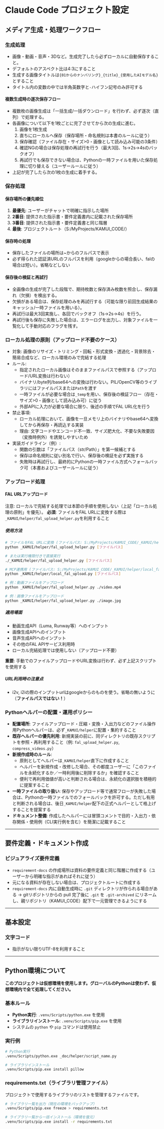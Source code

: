 # Claude Code プロジェクト設定

## メディア生成・処理ワークフロー

### 生成処理
- 画像・動画・音声・3Dなど。生成完了したら必ずローカルに自動保存すること。
- デフォルトのアスペクト比は4:3にすること
- 生成する画像タイトルは`{01からのナンバリング}_{title}_{使用したAIモデル名}`とすること
- タイトル内の変数の中では半角英数字と`-`ハイフン記号のみ許可する

#### 複数生成時の逐次保存フロー
- 複数枚の画像生成は「一括生成/一括ダウンロード」を行わず、必ず逐次（直列）で処理する。
- 各画像について以下を1枚ごとに完了させてから次の生成に進む。
  1. 画像を1枚生成
  2. 直ちにローカルへ保存（保存場所・命名規則は本書のルールに従う）
  3. 保存確認（ファイル存在・サイズ>0・画像として読み込み可能の3条件）
  4. 確認NGの場合は保存処理の再試行を行う（最大3回、1s→2s→4sのバックオフ）
  5. 再試行でも保存できない場合は、Pythonの一時ファイルを用いた保存処理に切り替える（ユーザールールに従う）
- 上記が完了したら次の1枚の生成に着手する。

### 保存処理
#### 保存場所の優先順位
1. **最優先**: ユーザーがチャットで明確に指示した場所
2. **2番目**: 提供された指示書・要件定義書内に記載された保存場所
3. **3番目**: 提供された指示書・要件定義書と同じ階層
4. **最後**: プロジェクトルート（S:/MyProjects/KAMUI_CODE/）

#### 保存時の処理
- 保存したファイルの場所は~からのフルパスで表示
- 必ず得られた認証済URLのフルパスを利用（googleからの場合長い、falの場合は短い）。省略などしない

#### 保存後の検証と再試行
- 全画像の生成が完了した段階で、期待枚数と保存済み枚数を照合し、保存漏れ（欠損）を検出する。
- 欠損がある場合は、保存処理のみを再試行する（可能な限り前回生成結果のキャッシュ/一時ファイルを用いる）。
- 再試行は最大3回実施し、各回でバックオフ（1s→2s→4s）を行う。
- 再試行後も保存に失敗した場合は、エラーログを出力し、対象ファイルを一覧化して手動対応のフラグを残す。

### ローカル処理の原則（アップロード不要のケース）
- 対象: 画像のリサイズ・トリミング・回転・形式変換・透過化・背景除去・簡易合成など、ローカル環境のみで完結する処理
- ルール:
  - 指定されたローカル画像はそのままファイルパスで参照する（アップロード/URL変換は行わない）
  - バイナリ/byte列/base64への変換は行わない。PIL/OpenCV等のライブラリにはファイルパスまたは`Path`を渡す
  - 一時ファイルが必要な場合は`_temp`を用い、保存後の検証フロー（存在・サイズ>0・画像として読み込み可）に従う
  - 外部APIに入力が必要な場合に限り、後述の手順でFAL URL化を行う
- 禁止事項:
  - ローカル処理において、画像を一旦メモリ上のバイナリやbase64へ変換してから再保存・再読込する実装
  - 理由: 文字コードやエンコード不一致、サイズ肥大化、不要な失敗要因（変換時例外）を誘発しやすいため
- 実装ガイドライン（例）:
  - 関数の引数は「ファイルパス（str/Path）」を第一候補とする
  - 保存は命名規則に従い別名で行い、保存後の検証を必ず実施する
  - 失敗時は再試行し、最終的にPythonの一時ファイル方式へフォールバック可（本書およびユーザールールに従う）

### アップロード処理
#### FAL URLアップロード
注意: ローカルで完結する処理では本節の手順を使用しない（上記「ローカル処理の原則」を優先）。
**必須**: ファイルをFAL URLに変換する際は`_KAMUI/helper/fal_upload_helper.py`を利用すること

##### 使用方法
```bash
# ファイルをFAL URLに変換 (ファイルパス: S:/MyProjects/KAMUI_CODE/_KAMUI/helper/fal_upload_helper.py)
python _KAMUI/helper/fal_upload_helper.py [ファイルパス] 

# または実行権限付きで直接実行
./_KAMUI/helper/fal_upload_helper.py [ファイルパス]

# MCP連携用 (ファイルパス: S:/MyProjects/KAMUI_CODE/_KAMUI/helper/local_fal_upload.py)
python _KAMUI/helper/local_fal_upload.py [ファイルパス]

# 例：動画ファイルをアップロード 
python _KAMUI/helper/fal_upload_helper.py ./video.mp4 

# 例：画像ファイルをアップロード 
python _KAMUI/helper/fal_upload_helper.py ./image.jpg
```

##### 適用場面
- 動画生成API（Luma, Runway等）へのインプット 
- 画像生成APIへのインプット 
- 音声生成APIへのインプット 
- その他のFAL APIサービス利用時 
- ローカル完結処理では使用しない（アップロード不要）

**重要**: 手動でのファイルアップロードやURL変換は行わず、必ず上記スクリプトを使用する

##### URL利用時の注意点
- i2v, i2iの際のインプットurlはgoogleからのものを使う。省略の無いように（**ファイルパスではない！**）

### Pythonヘルパーの配置・運用ポリシー
- **配置場所**: ファイルアップロード・圧縮・変換・入出力などのファイル操作用Pythonヘルパーは、必ず`_KAMUI/helper`に配置・集約すること
- **既存ヘルパーの優先利用**: 新規実装の前に、同ディレクトリの既存スクリプトを参照・再利用すること（例: `fal_upload_helper.py`, `compress_videos.py`）
- **新規作成時のルール**:
  - 原則としてヘルパーは`_KAMUI/helper`直下に作成すること
  - ヘルパーを新規作成・改修した場合、その都度ユーザーに「このファイルを永続化するか／一時利用後に削除するか」を確認すること
  - 便利で再利用価値が高いと判断される場合は、永続化の選択肢を積極的に提案すること
- **一時ファイルの取り扱い**: 保存やアップロード等で通常フローが失敗した場合は、Pythonの一時ファイルでのフォールバックを許可する。ただし有用と判断される場合は、後日`_KAMUI/helper`配下の正式ヘルパーとして格上げすることを提案する
- **ドキュメント整備**: 作成したヘルパーには冒頭コメントで目的・入出力・依存関係・使用例（CLI実行例を含む）を簡潔に記載すること

---

## 要件定義・ドキュメント作成

### ビジュアライズ要件定義
- `requirement-docs` の作成場所は資料の要件定義と同じ階層に作成する（ユーザーから明確な指示があればそれに従う）
- 元になる資料が存在しない場合は、プロジェクトルートに作成する
- `requirement-docs` 内に自動生成時に `.git` ディレクトリが作られる場合がある → gitリポジトリからの pull 完了後に `.git` を `.git-archived` にリネームし、親リポジトリ（KAMUI_CODE）配下で一元管理できるようにする

---

## 基本設定

### 文字コード
- 指示がない限りUTF-8を利用すること

---

## Python環境について
**このプロジェクトは仮想環境を使用します。グローバルのPythonは使わず、仮想環境内で全て処理してください。**

### 基本ルール
- **Python実行**: `.venv/Scripts/python.exe` を使用
- **ライブラリインストール**: `.venv/Scripts/pip.exe` を使用
- システムの `python` や `pip` コマンドは使用禁止

### 実行例
```bash
# Python実行
.venv/Scripts/python.exe _doc/helper/script_name.py

# ライブラリインストール
.venv/Scripts/pip.exe install pillow
```

### requirements.txt（ライブラリ管理ファイル）
プロジェクトで使用するライブラリのリストを管理するファイルです。
```bash
# ライブラリ一覧を出力（現在の環境をバックアップ）
.venv/Scripts/pip.exe freeze > requirements.txt

# ライブラリ一覧から一括インストール（環境を復元）
.venv/Scripts/pip.exe install -r requirements.txt
```
